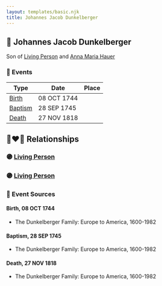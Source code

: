 ```yaml
---
layout: templates/basic.njk
title: Johannes Jacob Dunkelberger
---
```

## 🔵 Johannes Jacob Dunkelberger

Son of [Living Person](/people/1/13545057) and [Anna Maria Hauer](/people/2/22963774)

### 📆 Events

Type | Date | Place
------ | ------ | ------
[Birth](#event-4a67a8d6-bc8a-46b9-8ff9-9e4d33e9b269) | 08 OCT 1744 |
[Baptism](#event-5fa51cd9-6f1e-46e0-9b0a-ee0288cfbfa8) | 28 SEP 1745 |
[Death](#event-acef396a-7af8-49b3-bd4f-02c6d0891f55) | 27 NOV 1818 |

## 👩‍❤️‍👨 Relationships

### 🟣 [Living Person](/people/2/28574928)

### 🟣 [Living Person](/people/7/71135297)

### 📰 Event Sources

#### <a id="event-4a67a8d6-bc8a-46b9-8ff9-9e4d33e9b269"></a> Birth, 08 OCT 1744
* The Dunkelberger Family: Europe to America, 1600-1982

#### <a id="event-5fa51cd9-6f1e-46e0-9b0a-ee0288cfbfa8"></a> Baptism, 28 SEP 1745
* The Dunkelberger Family: Europe to America, 1600-1982

#### <a id="event-acef396a-7af8-49b3-bd4f-02c6d0891f55"></a> Death, 27 NOV 1818
* The Dunkelberger Family: Europe to America, 1600-1982